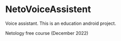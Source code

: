 # NetoVoiceAssistent

Voice assistant.
This is an education android project.

Netology free course (December 2022)
